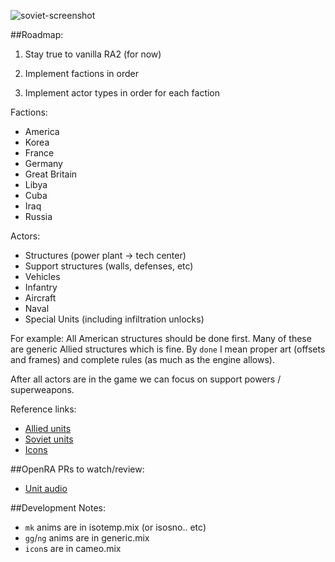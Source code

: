![soviet-screenshot](http://i.imgur.com/o7DDO6V.png)

##Roadmap:

1) Stay true to vanilla RA2 (for now)

2) Implement factions in order

3) Implement actor types in order for each faction

Factions:
* America
* Korea
* France
* Germany
* Great Britain
* Libya
* Cuba
* Iraq
* Russia

Actors:
* Structures (power plant → tech center)
* Support structures (walls, defenses, etc)
* Vehicles
* Infantry
* Aircraft
* Naval
* Special Units (including infiltration unlocks)

For example:
All American structures should be done first.
Many of these are generic Allied structures which is fine.
By `done` I mean proper art (offsets and frames) and complete rules (as much as the engine allows).

After all actors are in the game we can focus on support powers / superweapons.

Reference links:
* [Allied units](http://cnc.wikia.com/wiki/Allied_Units_and_Structures_Summary#Great_World_War_III_.28Red_Alert_2.29)
* [Soviet units](http://cnc.wikia.com/wiki/Soviet_Units_and_Structures_Summary#Great_World_War_III_.28Red_Alert_2.29)
* [Icons](http://xhp.xwis.net/ra2_icons/)

##OpenRA PRs to watch/review:
* [Unit audio](https://github.com/OpenRA/OpenRA/pull/7573)

##Development Notes:
* `mk` anims are in isotemp.mix (or isosno.. etc)
* `gg`/`ng` anims are in generic.mix
* `icon`s are in cameo.mix
